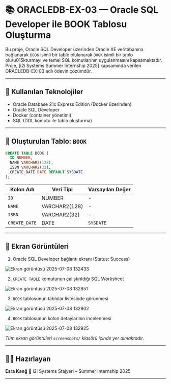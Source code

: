 # 📚 ORACLEDB-EX-03 — Oracle SQL Developer ile BOOK Tablosu Oluşturma

Bu proje, Oracle SQL Developer üzerinden Oracle XE veritabanına bağlanarak `BOOK` isimli bir tablo olulanarak `BOOK` isimli bir tablo olu\u015kturmayı ve temel SQL komutlarının uygulanmasını kapsamaktadır. Proje, \[i2i Systems Summer Internship 2025] kapsamında verilen ORACLEDB-EX-03 adlı ödevin çözümdür.

---

## 🔧 Kullanılan Teknolojiler

* Oracle Database 21c Express Edition (Docker üzerinden)
* Oracle SQL Developer
* Docker (container yönetimi)
* SQL (DDL komutu ile tablo oluşturma)

---


## 📘 Oluşturulan Tablo: `BOOK`

```sql
CREATE TABLE BOOK (
  ID NUMBER,
  NAME VARCHAR2(128),
  ISBN VARCHAR2(32),
  CREATE_DATE DATE DEFAULT SYSDATE
);
```

| Kolon Adı     | Veri Tipi     | Varsayılan Değer |
| ------------- | ------------- | ---------------- |
| `ID`          | NUMBER        | -                |
| `NAME`        | VARCHAR2(128) | -                |
| `ISBN`        | VARCHAR2(32)  | -                |
| `CREATE_DATE` | DATE          | `SYSDATE`        |

---

## 📸 Ekran Görüntüleri

1. Oracle SQL Developer bağlantı ekranı (Status: Success)

![Ekran görüntüsü 2025-07-08 132433](https://github.com/user-attachments/assets/5e1cf4d1-e40b-4010-865b-bfcee395d607)


2. `CREATE TABLE` komutunun çalıştırıldığı SQL Worksheet

![Ekran görüntüsü 2025-07-08 132851](https://github.com/user-attachments/assets/98abaaf7-72be-4b30-863a-559ca29da1cf)

3. `BOOK` tablosunun tablolar listesinde görünmesi

![Ekran görüntüsü 2025-07-08 132902](https://github.com/user-attachments/assets/4862ef69-e24e-4d54-b76a-254c9b33a6e2)

4. `BOOK` tablosunun kolon detaylarının incelenmesi

![Ekran görüntüsü 2025-07-08 132925](https://github.com/user-attachments/assets/7d848b1f-4023-4a80-b70d-bb8ace5431d4)


*Tüm ekran görüntüleri `screenshots/` klasörü içinde yer almaktadır.*

---

## 👩‍💻 Hazırlayan

**Esra Kanğ**
📍 i2i Systems Stajyeri – Summer Internship 2025

---
